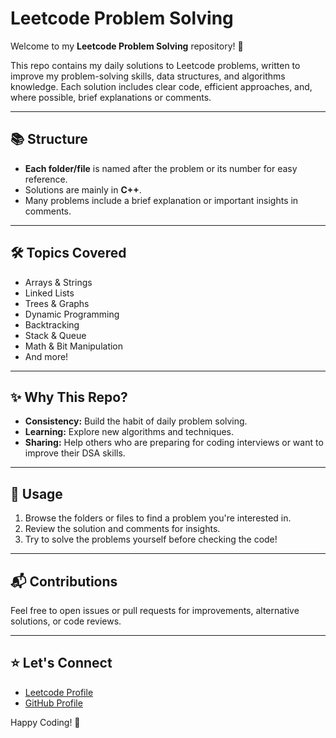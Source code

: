 # Leetcode Problem Solving

Welcome to my **Leetcode Problem Solving** repository! 🚀

This repo contains my daily solutions to Leetcode problems, written to improve my problem-solving skills, data structures, and algorithms knowledge. Each solution includes clear code, efficient approaches, and, where possible, brief explanations or comments.

---

## 📚 Structure

- **Each folder/file** is named after the problem or its number for easy reference.
- Solutions are mainly in **C++**.
- Many problems include a brief explanation or important insights in comments.

---

## 🛠️ Topics Covered

- Arrays & Strings
- Linked Lists
- Trees & Graphs
- Dynamic Programming
- Backtracking
- Stack & Queue
- Math & Bit Manipulation
- And more!

---

## ✨ Why This Repo?

- **Consistency:** Build the habit of daily problem solving.
- **Learning:** Explore new algorithms and techniques.
- **Sharing:** Help others who are preparing for coding interviews or want to improve their DSA skills.

---

## 📝 Usage

1. Browse the folders or files to find a problem you're interested in.
2. Review the solution and comments for insights.
3. Try to solve the problems yourself before checking the code!

---

## 📬 Contributions

Feel free to open issues or pull requests for improvements, alternative solutions, or code reviews.

---

## ⭐ Let's Connect

- [Leetcode Profile](https://leetcode.com/AB_JOY/)
- [GitHub Profile](https://github.com/imjoyhalder)

Happy Coding! 🚀
